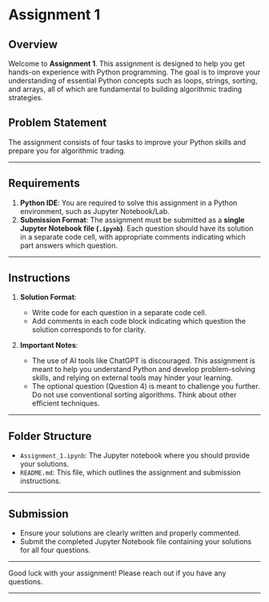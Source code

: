 # Assignment 1

## Overview

Welcome to **Assignment 1**. This assignment is designed to help you get hands-on experience with Python programming. The goal is to improve your understanding of essential Python concepts such as loops, strings, sorting, and arrays, all of which are fundamental to building algorithmic trading strategies.

## Problem Statement

The assignment consists of four tasks to improve your Python skills and prepare you for algorithmic trading.

---

## Requirements

1. **Python IDE**: You are required to solve this assignment in a Python environment, such as Jupyter Notebook/Lab.
2. **Submission Format**: The assignment must be submitted as a **single Jupyter Notebook file (`.ipynb`)**. Each question should have its solution in a separate code cell, with appropriate comments indicating which part answers which question.

---

## Instructions

1. **Solution Format**: 
    - Write code for each question in a separate code cell.
    - Add comments in each code block indicating which question the solution corresponds to for clarity.

2. **Important Notes**:
    - The use of AI tools like ChatGPT is discouraged. This assignment is meant to help you understand Python and develop problem-solving skills, and relying on external tools may hinder your learning.
    - The optional question (Question 4) is meant to challenge you further. Do not use conventional sorting algorithms. Think about other efficient techniques.

---

## Folder Structure

- `Assignment_1.ipynb`: The Jupyter notebook where you should provide your solutions.
- `README.md`: This file, which outlines the assignment and submission instructions.

---

## Submission

- Ensure your solutions are clearly written and properly commented.
- Submit the completed Jupyter Notebook file containing your solutions for all four questions.

---
  
Good luck with your assignment! Please reach out if you have any questions.

---
